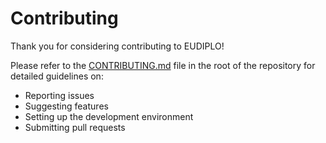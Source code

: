 # Contributing

Thank you for considering contributing to EUDIPLO!

Please refer to the
[CONTRIBUTING.md](https://github.com/cre8/eudiplo/blob/main/CONTRIBUTING.md)
file in the root of the repository for detailed guidelines on:

- Reporting issues
- Suggesting features
- Setting up the development environment
- Submitting pull requests
